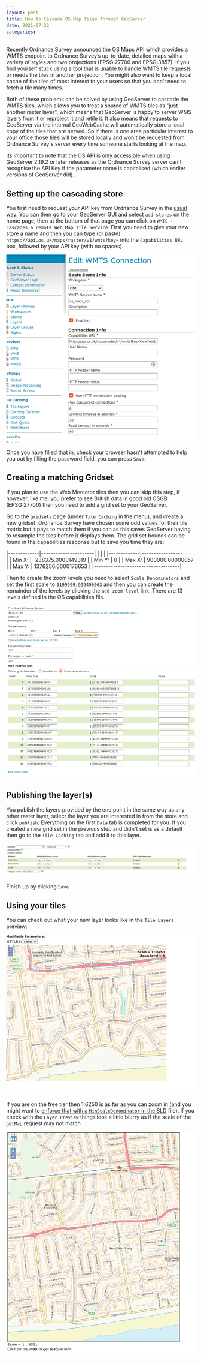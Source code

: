 ```yaml
---
layout: post
title: How to Cascade OS Map Tiles Through GeoServer
date: 2021-07-22
categories: 
---
```


Recently Ordnance Survey announced the [OS Maps API](https://www.ordnancesurvey.co.uk/business-government/products/maps-api) which 
provides a WMTS endpoint to Ordnance Survey’s up-to-date, detailed maps with a variety of styles and two projections (EPSG:27700 and EPSG:3857). 
If you find yourself stuck using a tool that is unable to handle WMTS tile requests or needs the tiles in another projection. 
You might also want to keep a local cache of the tiles of most interest to your users so that you don't need to fetch a tile many times.

Both of these problems can be solved by using GeoServer to cascade the WMTS tiles, which allows you to treat a source of WMTS tiles as "just another raster layer", which means that GeoServer is happy to server WMS layers from it or reproject it and retile it. It also means that requests to GeoServer via the internal GeoWebCache will automatically store a local copy of the tiles that are served. So if there is one area particular interest to your office those tiles will be stored locally and won't be requested from Ordnance Survey's server every time someone starts looking at the map.

Its important to note that the OS API is only accessible when using GeoServer 2.19.2 or later releases as the Ordnance Survey server can't recognise the API Key if the parameter name is capitalised (which earlier versions of GeoServer did).

## Setting up the cascading store

You first need to request your API key from Ordnance Survey in the [usual way](https://osdatahub.os.uk/docs/wmts/gettingStarted). You can then go to your GeoServer GUI and select `add stores` on the home page, then at the bottom of that page you can click on `WMTS - Cascades a remote Web Map Tile Service`. First you need to give your new store a name and then you can type (or paste) `https://api.os.uk/maps/raster/v1/wmts?key=` into the `Capabilities URL` box, followed by your API key (with no spaces). 

![Creating a cascading data store](/images/wmts_store.png "creating a cascading store")

Once you have filled that in, check your browser hasn't attempted to help you out by filling the password field, you can press `Save`.

## Creating a matching Gridset 

If you plan to use the Web Mercator tiles then you can skip this step, if however, like me, you prefer to see British data in good old OSGB (EPSG:27700) then you need to add a grid set to your GeoServer. 

Go to the `gridsets` page (under `Tile Caching` in the menu), and create a new gridset. Ordnance Survey have chosen some odd values for their tile matrix but it pays to match them if you can as this saves GeoServer having to resample the tiles before it displays them. The grid set bounds can be found in the capabilities response but to save you time they are:

|-------------|----------------------|
|             |                      |
|-------------|----------------------|
| Min X:      | -238375.0000149319   |
| Min Y:      | 0                    |
| Max X:      | 900000.00000057      |
| Max Y:      | 1376256.0000176653   |
|-------------|----------------------|

Then to create the zoom levels you need to select `Scale Denominators` and set the first scale to `3199999.999496063` and then you can create the remainder of the levels by clicking the `add zoom level` link. There are 13 levels defined in the OS capabilities file.

![create zoom levels](/images/tile_grid.png "creating zoom levels")

## Publishing the layer(s)

You publish the layers provided by the end point in the same way as any other raster layer, select the layer you are interested in from the store and click `publish`. Everything on the first `Data` tab is completed for you. If you created a new grid set in the previous step and didn't set is as a default then go to the `Tile Caching` tab and add it to this layer.

![adding a gridset](/images/add_gridset.png "adding a gridset")

Finish up by clicking `Save`

## Using your tiles

You can check out what your new layer looks like in the `Tile Layers` preview: 

![Checking the WMTS cascade](/images/os_map.png "checking the WMTS cascade")

If you are on the free tier then 1:6250 is as far as you can zoom in (and you might want to [enforce that with a `MinScaleDenominator` in the SLD](https://docs.geoserver.org/latest/en/user/styling/sld/reference/rules.html#scale-selection) file). If you check with the `Layer Preview` things look a little blurry as if the scale of the `getMap` request may not match 

![A WMS image](/images/os_wms_map.png "a WMS view of the tiles")


